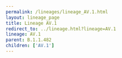 ```yaml
---
permalink: /lineages/lineage_AV.1.html
layout: lineage_page
title: Lineage AV.1
redirect_to: ../lineage.html?lineage=AV.1
lineage: AV.1
parent: B.1.1.482
children: ['AV.1']
---
```

